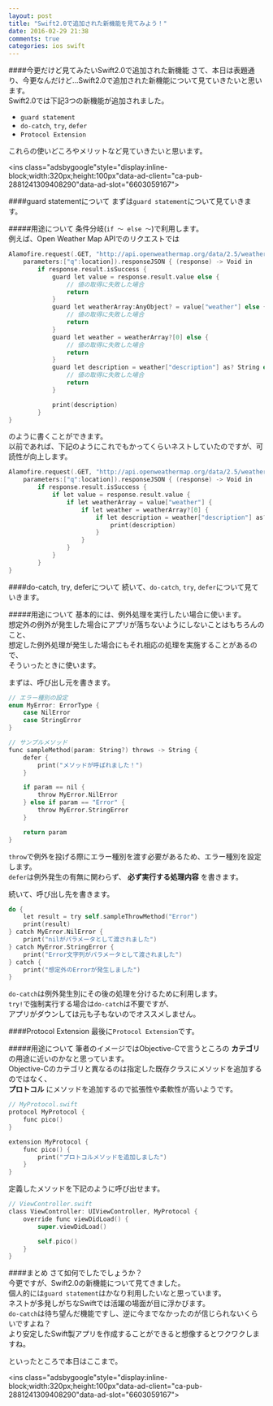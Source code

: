 ```yaml
---
layout: post
title: "Swift2.0で追加された新機能を見てみよう！"
date: 2016-02-29 21:38
comments: true
categories: ios swift
---
```


####今更だけど見てみたいSwift2.0で追加された新機能
さて、本日は表題通り、今更なんだけど...Swift2.0で追加された新機能について見ていきたいと思います。  
Swift2.0では下記3つの新機能が追加されました。  

* `guard statement`  
* `do-catch`, `try`, `defer`  
* `Protocol Extension`  

これらの使いどころやメリットなど見ていきたいと思います。  

<script async src="//pagead2.googlesyndication.com/pagead/js/adsbygoogle.js"></script>
<ins class="adsbygoogle"style="display:inline-block;width:320px;height:100px"data-ad-client="ca-pub-2881241309408290"data-ad-slot="6603059167"></ins>
<script>
(adsbygoogle = window.adsbygoogle || []).push({});
</script>

<!-- more -->

####guard statementについて
まずは`guard statement`について見ていきます。  

#####用途について
条件分岐(`if 〜 else 〜`)で利用します。  
例えば、Open Weather Map APIでのリクエストでは  

```objective-c
Alamofire.request(.GET, "http://api.openweathermap.org/data/2.5/weather?APPID=<あなた自身のAPPID>",
	parameters:["q":location]).responseJSON { (response) -> Void in
		if response.result.isSuccess {
			guard let value = response.result.value else {
				// 値の取得に失敗した場合
				return
			}
			guard let weatherArray:AnyObject? = value["weather"] else {
				// 値の取得に失敗した場合
				return
			}
			guard let weather = weatherArray?[0] else {
				// 値の取得に失敗した場合
				return
			}
			guard let description = weather["description"] as? String else {
				// 値の取得に失敗した場合
				return
			}

			print(description)
		}
}

```

のように書くことができます。  
以前であれば、下記のようにこれでもかってくらいネストしていたのですが、可読性が向上します。  

```objective-c
Alamofire.request(.GET, "http://api.openweathermap.org/data/2.5/weather?APPID=<あなた自身のAPPID>",
	parameters:["q":location]).responseJSON { (response) -> Void in
		if response.result.isSuccess {
			if let value = response.result.value {
				if let weatherArray = value["weather"] {
					if let weather = weatherArray?[0] {
						if let description = weather["description"] as? String {
							print(description)
						}
					}
				}
			}
		}
}
```

####do-catch, try, deferについて
続いて、`do-catch`, `try`, `defer`について見ていきます。  

#####用途について
基本的には、例外処理を実行したい場合に使います。  
想定外の例外が発生した場合にアプリが落ちないようにしないことはもちろんのこと、  
想定した例外処理が発生した場合にもそれ相応の処理を実施することがあるので、  
そういったときに使います。  

まずは、呼び出し元を書きます。  

```objective-c
// エラー種別の設定
enum MyError: ErrorType {
	case NilError
	case StringError
}

// サンプルメソッド
func sampleMethod(param: String?) throws -> String {
	defer {
		print("メソッドが呼ばれました！")
	}

	if param == nil {
		throw MyError.NilError
	} else if param == "Error" {
		throw MyError.StringError
	}

	return param
}
```

`throw`で例外を投げる際にエラー種別を渡す必要があるため、エラー種別を設定します。  
`defer`は例外発生の有無に関わらず、 **必ず実行する処理内容** を書きます。  

続いて、呼び出し先を書きます。  

```objective-c
do {
	let result = try self.sampleThrowMethod("Error")
	print(result)
} catch MyError.NilError {
	print("nilがパラメータとして渡されました")
} catch MyError.StringError {
	print("Error文字列がパラメータとして渡されました")
} catch {
	print("想定外のErrorが発生しました")
}
```

`do-catch`は例外発生別にその後の処理を分けるために利用します。  
`try!`で強制実行する場合は`do-catch`は不要ですが、  
アプリがダウンしては元も子もないのでオススメしません。  

####Protocol Extension
最後に`Protocol Extension`です。  

#####用途について
筆者のイメージではObjective-Cで言うところの **カテゴリ** の用途に近いのかなと思っています。  
Objective-Cのカテゴリと異なるのは指定した既存クラスにメソッドを追加するのではなく、  
**プロトコル** にメソッドを追加するので拡張性や柔軟性が高いようです。  

```objective-c
// MyProtocol.swift
protocol MyProtocol {
	func pico()
}

extension MyProtocol {
	func pico() {
		print("プロトコルメソッドを追加しました")
	}
}
```

定義したメソッドを下記のように呼び出せます。  

```objective-c
// ViewController.swift
class ViewController: UIViewController, MyProtocol {
	override func viewDidLoad() {
		super.viewDidLoad()

		self.pico()
	}
}
```

####まとめ
さて如何でしたでしょうか？  
今更ですが、Swift2.0の新機能について見てきました。  
個人的には`guard statement`はかなり利用したいなと思っています。  
ネストが多発しがちなSwiftでは活躍の場面が目に浮かびます。  
`do-catch`は待ち望んだ機能ですし、逆に今までなかったのが信じられないくらいですよね？  
より安定したSwift製アプリを作成することができると想像するとワクワクしますね。  

といったところで本日はここまで。  

<script async src="//pagead2.googlesyndication.com/pagead/js/adsbygoogle.js"></script>
<ins class="adsbygoogle"style="display:inline-block;width:320px;height:100px"data-ad-client="ca-pub-2881241309408290"data-ad-slot="6603059167"></ins>
<script>
(adsbygoogle = window.adsbygoogle || []).push({});
</script>
